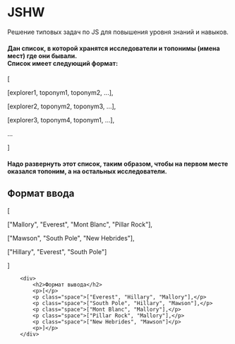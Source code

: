# JSHW
Решение типовых задач по JS для повышения уровня знаний и навыков.


<!DOCTYPE html>
<html lang="ru">

<head>
    <meta charset="UTF-8">
    <title>Test explorers</title>
 
</head>

<body>
    <div class="container">
        <div>
            <h4>Дан список, в которой хранятся исследователи и топонимы (имена мест) где они бывали. <br> Список имеет
                следующий формат:</h4>
            <p> [ </p>
            <p class="space">[explorer1, toponym1, toponym2, ...],</p>
            <p class="space">[explorer2, toponym2, toponym3, ...],</p>
            <p class="space">[explorer3, toponym4, toponym1, ...],</p>
            <p class="space">...</p>
            <p> ]</p>
        </div>
<h4>Надо развернуть этот список, таким образом, чтобы на первом месте оказался топоним, а на остальных
                исследователи.</h4>
        <div>
            <h2>Формат ввода</h2>
            <p>[</p>
            <p class="space">["Mallory", "Everest", "Mont Blanc", "Pillar Rock"],</p>
            <p class="space">["Mawson", "South Pole", "New Hebrides"],</p>
            <p class="space">["Hillary", "Everest", "South Pole"]</p>
            <p>]</p>
        </div>

        <div>
            <h2>Формат вывода</h2>
            <p>[</p>
            <p class="space">["Everest", "Hillary", "Mallory"],</p>
            <p class="space">["South Pole", "Hillary", "Mawson"],</p>
            <p class="space">["Mont Blanc", "Mallory"],</p>
            <p class="space">["Pillar Rock", "Mallory"],</p>
            <p class="space">["New Hebrides", "Mawson"]</p>
            <p>]</p>
        </div>

 </body>

</html>
